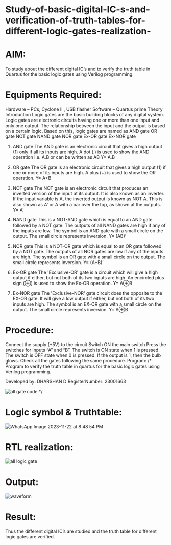 # Study-of-basic-digital-IC-s-and-verification-of-truth-tables-for-different-logic-gates-realization-
# AIM:
To study about the different digital IC’s and to verify the truth table in Quartus for the basic logic gates using Verilog programming.
# Equipments Required:
Hardware – PCs, Cyclone II , USB flasher
Software – Quartus prime
Theory
Introduction
Logic gates are the basic building blocks of any digital system. Logic gates are electronic circuits having one or more than one input and only one output. The relationship between the input and the output is based on a certain logic. Based on this, logic gates are named as
AND gate
OR gate
NOT gate
NAND gate
NOR gate
Ex-OR gate
Ex-NOR gate
1) AND gate
The AND gate is an electronic circuit that gives a high output (1) only if all its inputs are high. A dot (.) is used to show the AND operation i.e. A.B or can be written as AB
Y= A.B

2) OR gate
The OR gate is an electronic circuit that gives a high output (1) if one or more of its inputs are high. A plus (+) is used to show the OR operation.
Y= A+B

3) NOT gate
The NOT gate is an electronic circuit that produces an inverted version of the input at its output. It is also known as an inverter. If the input variable is A, the inverted output is known as NOT A. This is also shown as A' or A with a bar over the top, as shown at the outputs.
Y= A'

4) NAND gate
This is a NOT-AND gate which is equal to an AND gate followed by a NOT gate. The outputs of all NAND gates are high if any of the inputs are low. The symbol is an AND gate with a small circle on the output. The small circle represents inversion.
Y= (AB)’

5) NOR gate
This is a NOT-OR gate which is equal to an OR gate followed by a NOT gate. The outputs of all NOR gates are low if any of the inputs are high. The symbol is an OR gate with a small circle on the output. The small circle represents inversion.
Y= (A+B)’

6) Ex-OR gate
The 'Exclusive-OR' gate is a circuit which will give a high output if either, but not both of its two inputs are high. An encircled plus sign (⊕) is used to show the Ex-OR operation.
Y= A⊕B

7) Ex-NOR gate
The 'Exclusive-NOR' gate circuit does the opposite to the EX-OR gate. It will give a low output if either, but not both of its two inputs are high. The symbol is an EX-OR gate with a small circle on the output. The small circle represents inversion.
Y= A⊕B

# Procedure:
Connect the supply (+5V) to the circuit
Switch ON the main switch
Press the switches for inputs “A” and “B”. The switch is ON state when 1 is pressed. The switch is OFF state when 0 is pressed.
If the output is 1, then the bulb glows.
Check all the gates following the same procedure.
Program:
/*
Program to verify the truth table in quartus for the basic logic gates using Verilog programming.

Developed by: DHARSHAN D
RegisterNumber:  23001663

![all gate code](https://github.com/dharshan7200/Study-of-basic-digital-IC-s-and-verification-of-truth-tables-for-different-logic-gates-realization-/assets/138850116/7a2291ad-ea53-48cc-91c9-99acde6098b9)
*/
# Logic symbol & Truthtable:
![WhatsApp Image 2023-11-22 at 8 48 54 PM](https://github.com/dharshan7200/Study-of-basic-digital-IC-s-and-verification-of-truth-tables-for-different-logic-gates-realization-/assets/138850116/b2b4db95-8d91-4bd9-bdd7-ff5feff5dc43)
# RTL realization:
![all logic gate](https://github.com/dharshan7200/Study-of-basic-digital-IC-s-and-verification-of-truth-tables-for-different-logic-gates-realization-/assets/138850116/fac43fc0-7453-4afd-83ca-8d04abf3c1de)

# Output:
![waveform](https://github.com/dharshan7200/Study-of-basic-digital-IC-s-and-verification-of-truth-tables-for-different-logic-gates-realization-/assets/138850116/8dbdcedc-ce5e-4f32-a50f-d7dba975b501)

# Result:
Thus the different digital IC’s are studied and the truth table for different logic gates are verified.
